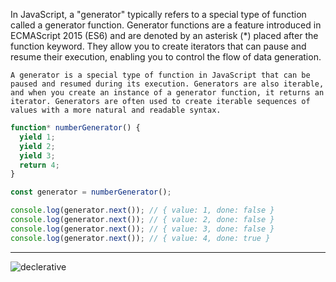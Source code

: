 In JavaScript, a "generator" typically refers to a special type of function called a generator function. Generator functions are a feature introduced in ECMAScript 2015 (ES6) and are denoted by an asterisk (*) placed after the function keyword. They allow you to create iterators that can pause and resume their execution, enabling you to control the flow of data generation.

`A generator is a special type of function in JavaScript that can be paused and resumed during its execution. Generators are also iterable, and when you create an instance of a generator function, it returns an iterator. Generators are often used to create iterable sequences of values with a more natural and readable syntax.`

```js
function* numberGenerator() {
  yield 1;
  yield 2;
  yield 3;
  return 4; 
}

const generator = numberGenerator();

console.log(generator.next()); // { value: 1, done: false }
console.log(generator.next()); // { value: 2, done: false }
console.log(generator.next()); // { value: 3, done: false }
console.log(generator.next()); // { value: 4, done: true }
```

- - - - - 

![declerative](https://github.com/saidali-ibn-zafar/JavaScript-The-Recent-Parts/assets/120341849/360e3504-4944-42ed-af71-01a95693745d)
